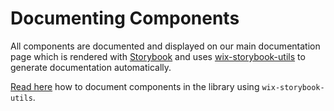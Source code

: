 # Documenting Components

All components are documented and displayed on our main documentation page which is rendered with [Storybook](https://storybook.js.org) and uses [wix-storybook-utils](https://github.com/wix/wix-ui/tree/master/packages/wix-storybook-utils) to generate documentation automatically.

[Read here](https://github.com/wix/wix-ui/blob/master/packages/wix-storybook-utils/docs/usage.md) how to document components in the library using `wix-storybook-utils`.
